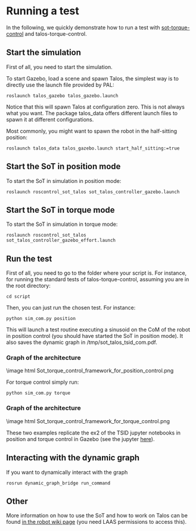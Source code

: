 # Running a test

In the following, we quickly demonstrate how to run a test with  <a href="https://github.com/stack-of-tasks/sot-torque-control">sot-torque-control</a> and talos-torque-control.

## Start the simulation

First of all, you need to start the simulation.

To start Gazebo, load a scene and spawn Talos, the simplest way is to directly use the launch file provided by PAL:
```
roslaunch talos_gazebo talos_gazebo.launch
```

Notice that this will spawn Talos at configuration zero. This is not always what you want.
The package talos_data offers different launch files to spawn it at different configurations.

Most commonly, you might want to spawn the robot in the half-sitting position:
```
roslaunch talos_data talos_gazebo.launch start_half_sitting:=true
```


## Start the SoT in position mode

To start the SoT in simulation in position mode:
```
roslaunch roscontrol_sot_talos sot_talos_controller_gazebo.launch
```

## Start the SoT in torque mode

To start the SoT in simulation in torque mode:
```
roslaunch roscontrol_sot_talos sot_talos_controller_gazebo_effort.launch
```

## Run the test

First of all, you need to go to the folder where your script is.
For instance, for running the standard tests of talos-torque-control, assuming you are in the root directory:

```
cd script
```

Then, you can just run the chosen test. For instance:

```
python sim_com.py position
```

This will launch a test routine executing a sinusoid on the CoM of the robot in position control (you should have started the SoT in position mode).
It also saves the dynamic graph in /tmp/sot_talos_tsid_com.pdf.

### Graph of the architecture

\image html Sot_torque_control_framework_for_position_control.png

For torque control simply run:

```
python sim_com.py torque
```
### Graph of the architecture

\image html Sot_torque_control_framework_for_torque_control.png

These two examples replicate the ex2 of the TSID jupyter notebooks in position and torque control in Gazebo (see the jupyter <a href="https://github.com/stack-of-tasks/tsid/blob/master/exercizes/notebooks/TSID_ex2.ipynb">here</a>).


## Interacting with the dynamic graph

If you want to dynamically interact with the graph

```
rosrun dynamic_graph_bridge run_command
```

## Other

More information on how to use the SoT and how to work on Talos can be found <a href="https://wiki.laas.fr/robots/Pyrene">in the robot wiki page</a> (you need LAAS permissions to access this).
